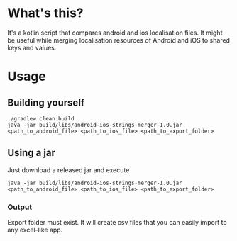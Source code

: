 # What's this?
It's a kotlin script that compares android and ios localisation files. It might be useful while merging localisation resources of Android and iOS to shared keys and values.

# Usage

## Building yourself
```
./gradlew clean build
java -jar build/libs/android-ios-strings-merger-1.0.jar <path_to_android_file> <path_to_ios_file> <path_to_export_folder>
```

## Using a jar
Just download a released jar and execute
```
java -jar build/libs/android-ios-strings-merger-1.0.jar <path_to_android_file> <path_to_ios_file> <path_to_export_folder>
```

### Output
Export folder must exist. It will create csv files that you can easily import to any excel-like app.
